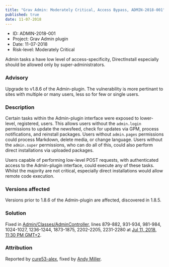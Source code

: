 ```yaml
---
title: "Grav Admin: Moderately Critical, Access Bypass, ADMIN-2018-001"
published: true
date: 11-07-2018
---
```


- ID: ADMIN-2018-001
- Project: Grav Admin plugin
- Date: 11-07-2018
- Risk-level: Moderately Critical

Admin tasks a have low level of access-specificity, DirectInstall especially should be allowed only by super-administrators.

### Advisory

Upgrade to v1.8.6 of the Admin-plugin. The vulnerability is more pertinant to sites with multiple or many users, less so for few or single users.

### Description

Certain tasks within the Admin-plugin interface were exposed to lower-level, registered, users. This allows users without the `admin.login` permissions to update the newsfeed, check for updates via GPM, process notifications, and reinstall packages. Users without `admin.pages` permissions could process Markdown, delete media, or change language. Users without the `admin.super` permissions, who can do all of this, could also perform direct installations via uploaded packages.

Users capable of performing low-level POST requests, with authenticated access to the Admin-plugin interface, could execute any of these tasks. Whilst the majority are not critical, especially direct installations would allow remote code execution.

### Versions affected

Versions prior to 1.8.6 of the Admin-plugin are affected, discovered in 1.8.5.

### Solution

Fixed in [Admin/Classes/AdminController](https://github.com/getgrav/grav-plugin-admin/blob/e87217a2426864669cc63740620f5bd702860874/classes/admincontroller.php), lines 879-882, 931-934, 981-984, 1024-1027, 1236-1244, 1873-1875, 2202-2205, 2231-2280 at [Jul 11, 2018, 11:30 PM GMT+2](https://github.com/getgrav/grav-plugin-admin/commit/e87217a2426864669cc63740620f5bd702860874).


### Attribution

Reported by [cure53-alex](https://github.com/cure53-alex), fixed by [Andy Miller](https://github.com/rhukster).